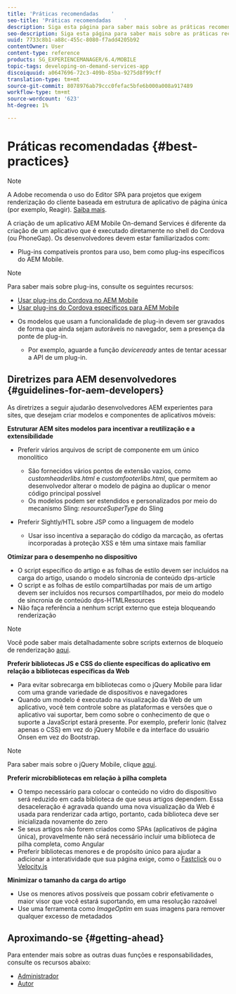 ```yaml
---
title: 'Práticas recomendadas    '
seo-title: 'Práticas recomendadas    '
description: Siga esta página para saber mais sobre as práticas recomendadas e as diretrizes que ajudarão desenvolvedores experientes AEM para sites, que desejam criar modelos e componentes de aplicativos móveis.
seo-description: Siga esta página para saber mais sobre as práticas recomendadas e as diretrizes que ajudarão desenvolvedores experientes AEM para sites, que desejam criar modelos e componentes de aplicativos móveis.
uuid: 7733c8b1-a88c-455c-8080-f7add4205b92
contentOwner: User
content-type: reference
products: SG_EXPERIENCEMANAGER/6.4/MOBILE
topic-tags: developing-on-demand-services-app
discoiquuid: a0647696-72c3-409b-85ba-9275d8f99cff
translation-type: tm+mt
source-git-commit: 8078976ab79ccc0fefac5bfe6b000a008a917489
workflow-type: tm+mt
source-wordcount: '623'
ht-degree: 1%

---
```



# Práticas recomendadas     {#best-practices}

>[!NOTE]
>
>A Adobe recomenda o uso do Editor SPA para projetos que exigem renderização do cliente baseada em estrutura de aplicativo de página única (por exemplo, Reagir). [Saiba mais](/help/sites-developing/spa-overview.md).

A criação de um aplicativo AEM Mobile On-demand Services é diferente da criação de um aplicativo que é executado diretamente no shell do Cordova (ou PhoneGap). Os desenvolvedores devem estar familiarizados com:

* Plug-ins compatíveis prontos para uso, bem como plug-ins específicos do AEM Mobile.

>[!NOTE]
>
>Para saber mais sobre plug-ins, consulte os seguintes recursos:
>
>* [Usar plug-ins do Cordova no AEM Mobile](https://helpx.adobe.com/digital-publishing-solution/help/cordova-api.html)
>* [Usar plug-ins do Cordova específicos para AEM Mobile](https://helpx.adobe.com/digital-publishing-solution/help/app-runtime-api.html)

>



* Os modelos que usam a funcionalidade de plug-in devem ser gravados de forma que ainda sejam autoráveis no navegador, sem a presença da ponte de plug-in.

   * Por exemplo, aguarde a função *deviceready* antes de tentar acessar a API de um plug-in.

## Diretrizes para AEM desenvolvedores {#guidelines-for-aem-developers}

As diretrizes a seguir ajudarão desenvolvedores AEM experientes para sites, que desejam criar modelos e componentes de aplicativos móveis:

**Estruturar AEM sites modelos para incentivar a reutilização e a extensibilidade**

* Preferir vários arquivos de script de componente em um único monolítico

   * São fornecidos vários pontos de extensão vazios, como *customheaderlibs.html* e *customfooterlibs.html*, que permitem ao desenvolvedor alterar o modelo de página ao duplicar o menor código principal possível
   * Os modelos podem ser estendidos e personalizados por meio do mecanismo Sling: *resourceSuperType* do Sling

* Preferir Sightly/HTL sobre JSP como a linguagem de modelo

   * Usar isso incentiva a separação do código da marcação, as ofertas incorporadas à proteção XSS e têm uma sintaxe mais familiar

**Otimizar para o desempenho no dispositivo**

* O script específico do artigo e as folhas de estilo devem ser incluídos na carga do artigo, usando o modelo sincronia de conteúdo dps-article
* O script e as folhas de estilo compartilhadas por mais de um artigo devem ser incluídos nos recursos compartilhados, por meio do modelo de sincronia de conteúdo dps-HTMLResources
* Não faça referência a nenhum script externo que esteja bloqueando renderização

>[!NOTE]
>
>Você pode saber mais detalhadamente sobre scripts externos de bloqueio de renderização [aqui](https://developers.google.com/speed/docs/insights/BlockingJS).

**Preferir bibliotecas JS e CSS do cliente específicas do aplicativo em relação a bibliotecas específicas da Web**

* Para evitar sobrecarga em bibliotecas como o jQuery Mobile para lidar com uma grande variedade de dispositivos e navegadores
* Quando um modelo é executado na visualização da Web de um aplicativo, você tem controle sobre as plataformas e versões que o aplicativo vai suportar, bem como sobre o conhecimento de que o suporte a JavaScript estará presente. Por exemplo, preferir Ionic (talvez apenas o CSS) em vez do jQuery Mobile e da interface do usuário Onsen em vez do Bootstrap.

>[!NOTE]
>
>Para saber mais sobre o jQuery Mobile, clique [aqui](https://jquerymobile.com/browser-support/1.4/).

**Preferir microbibliotecas em relação à pilha completa**

* O tempo necessário para colocar o conteúdo no vidro do dispositivo será reduzido em cada biblioteca de que seus artigos dependem. Essa desaceleração é agravada quando uma nova visualização da Web é usada para renderizar cada artigo, portanto, cada biblioteca deve ser inicializada novamente do zero
* Se seus artigos não forem criados como SPAs (aplicativos de página única), provavelmente não será necessário incluir uma biblioteca de pilha completa, como Angular
* Preferir bibliotecas menores e de propósito único para ajudar a adicionar a interatividade que sua página exige, como o [Fastclick](https://github.com/ftlabs/fastclick) ou o [Velocity.js](https://velocityjs.org)

**Minimizar o tamanho da carga do artigo**

* Use os menores ativos possíveis que possam cobrir efetivamente o maior visor que você estará suportando, em uma resolução razoável
* Use uma ferramenta como *ImageOptim* em suas imagens para remover qualquer excesso de metadados

## Aproximando-se {#getting-ahead}

Para entender mais sobre as outras duas funções e responsabilidades, consulte os recursos abaixo:

* [Administrador](/help/mobile/aem-mobile.md)
* [Autor](/help/mobile/aem-mobile-on-demand.md)
